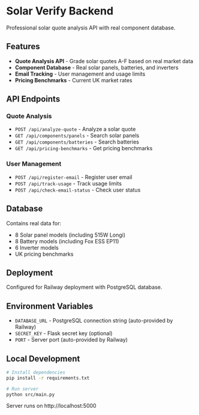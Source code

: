 # Solar Verify Backend

Professional solar quote analysis API with real component database.

## Features

- **Quote Analysis API** - Grade solar quotes A-F based on real market data
- **Component Database** - Real solar panels, batteries, and inverters
- **Email Tracking** - User management and usage limits
- **Pricing Benchmarks** - Current UK market rates

## API Endpoints

### Quote Analysis
- `POST /api/analyze-quote` - Analyze a solar quote
- `GET /api/components/panels` - Search solar panels
- `GET /api/components/batteries` - Search batteries
- `GET /api/pricing-benchmarks` - Get pricing benchmarks

### User Management
- `POST /api/register-email` - Register user email
- `POST /api/track-usage` - Track usage limits
- `POST /api/check-email-status` - Check user status

## Database

Contains real data for:
- 8 Solar panel models (including 515W Longi)
- 8 Battery models (including Fox ESS EP11)
- 6 Inverter models
- UK pricing benchmarks

## Deployment

Configured for Railway deployment with PostgreSQL database.

## Environment Variables

- `DATABASE_URL` - PostgreSQL connection string (auto-provided by Railway)
- `SECRET_KEY` - Flask secret key (optional)
- `PORT` - Server port (auto-provided by Railway)

## Local Development

```bash
# Install dependencies
pip install -r requirements.txt

# Run server
python src/main.py
```

Server runs on http://localhost:5000

